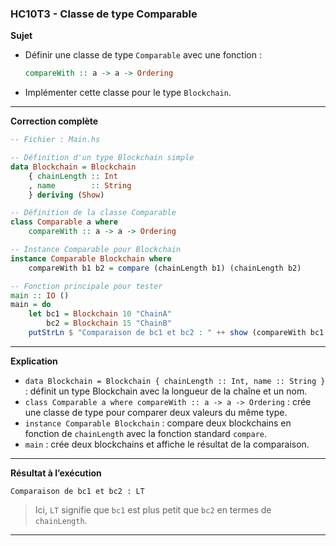 ### **HC10T3 - Classe de type Comparable**

**Sujet**

* Définir une classe de type `Comparable` avec une fonction :

  ```haskell
  compareWith :: a -> a -> Ordering
  ```
* Implémenter cette classe pour le type `Blockchain`.

---

**Correction complète**

```haskell
-- Fichier : Main.hs

-- Définition d'un type Blockchain simple
data Blockchain = Blockchain
    { chainLength :: Int
    , name        :: String
    } deriving (Show)

-- Définition de la classe Comparable
class Comparable a where
    compareWith :: a -> a -> Ordering

-- Instance Comparable pour Blockchain
instance Comparable Blockchain where
    compareWith b1 b2 = compare (chainLength b1) (chainLength b2)

-- Fonction principale pour tester
main :: IO ()
main = do
    let bc1 = Blockchain 10 "ChainA"
        bc2 = Blockchain 15 "ChainB"
    putStrLn $ "Comparaison de bc1 et bc2 : " ++ show (compareWith bc1 bc2)
```

---

**Explication**

* `data Blockchain = Blockchain { chainLength :: Int, name :: String }` : définit un type Blockchain avec la longueur de la chaîne et un nom.
* `class Comparable a where compareWith :: a -> a -> Ordering` : crée une classe de type pour comparer deux valeurs du même type.
* `instance Comparable Blockchain` : compare deux blockchains en fonction de `chainLength` avec la fonction standard `compare`.
* `main` : crée deux blockchains et affiche le résultat de la comparaison.

---

**Résultat à l’exécution**

```
Comparaison de bc1 et bc2 : LT
```

> Ici, `LT` signifie que `bc1` est plus petit que `bc2` en termes de `chainLength`.

---
